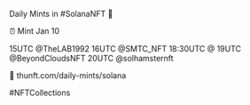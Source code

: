 Daily Mints in #SolanaNFT 🚀

⏰ Mint Jan 10

15UTC @TheLAB1992
16UTC @SMTC_NFT
18:30UTC @
19UTC @BeyondCloudsNFT
20UTC @solhamsternft

🔗 thunft.com/daily-mints/solana

#NFTCollections